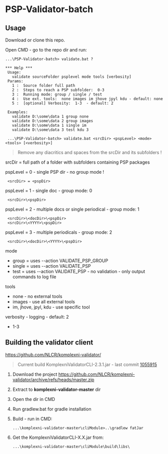 # PSP-Validator-batch

## Usage

Download or clone this repo.

Open CMD - go to the repo dir and run:

```
...\PSP-Validator-batch> validate.bat ?

*** Help ***
 Usage:
   validate sourceFolder psplevel mode tools [verbosity]
 Params:
   1 :  Source folder full path
   2 :  Steps to reach a PSP subfolder:  0-3
   3 :  Running mode: group / single / test
   4 :  Use ext. tools:  none images im jhove jpyl kdu - default: none
   5 :  [optional] Verbosity:  1-3  - default: 2

 Examples:
   validate D:\some\data 1 group none
   validate D:\some\data 2 group images
   validate D:\some\data 1 single im
   validate D:\some\data 3 test kdu 3
```

     ...\PSP-Validator-batch> validate.bat <srcDir> <pspLevel> <mode> <tools> [<verbosity>]

> Remove any diacritics and spaces from the srcDir and its subfolders !

srcDir = full path of a folder with subfolders containing PSP packages

pspLevel = 0 - single PSP dir - no group mode !

     <srcDir> = <pspDir>

pspLevel = 1 - single doc - group mode: 0

     <srcDir>\<pspDir>

pspLevel = 2 - multiple docs or single periodical - group mode: 1

     <srcDir>\<docDir>\<pspDir>
     <srcDir>\<YYYY>\<pspDir>

pspLevel = 3 - multiple periodicals - group mode: 2

     <srcDir>\<docDir>\<YYYY>\<pspDir>

mode
- group = uses --action VALIDATE_PSP_GROUP
- single = uses --action VALIDATE_PSP
- test = uses --action VALIDATE_PSP - no validation - only output commands to log file

tools
- none - no external tools
- images - use all external tools
- im, jhove, jpyl, kdu - use specific tool

verbosity - logging - default: 2
- 1-3     

## Building the validator client

https://github.com/NLCR/komplexni-validator/

> Current build KomplexniValidatorCLI-2.3.1.jar - last commit [1055915](https://github.com/NLCR/komplexni-validator/commit/1055915f78a8acb22bd8504c16461c377341f979)

1. Download the project https://github.com/NLCR/komplexni-validator/archive/refs/heads/master.zip

2. Extract to **komplexni-validator-master** dir

3. Open the dir in CMD

4. Run gradlew.bat for gradle installation

5. Build - run in CMD:

       ...\komplexni-validator-master\cliModule>..\gradlew fatJar

6. Get the KomplexniValidatorCLI-X.X.jar from: 

       ...\komplexni-validator-master\cliModule\build\libs\       

